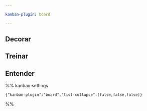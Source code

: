 ```yaml
---

kanban-plugin: board

---
```


## Decorar



## Treinar



## Entender





%% kanban:settings
```
{"kanban-plugin":"board","list-collapse":[false,false,false]}
```
%%